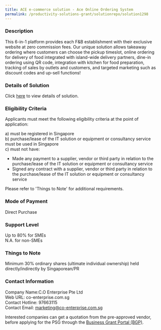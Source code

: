 ```yaml
---
title: ACE e-commerce solution - Ace Online Ordering System
permalink: /productivity-solutions-grant/solutionrepo/solution1298
---
```


### Description

This 6-in-1 platform provides each F&B establishment with their exclusive website at zero commission fees. Our unique solution allows takeaway ordering where customers can choose the pickup timeslot, online ordering for delivery of food integrated with island-wide delivery partners, dine-in ordering using QR code, integration with kitchen for food preparation, tracking of sales by outlets and customers, and targeted marketing such as discount codes and up-sell functions!

### Details of Solution

Click <a href='https://www.gobusiness.gov.sg/images/psg/Desensitised_C_O_Enterprise_20200416_Annex_3.pdf' target='_blank' rel='noopener'>here</a> to view details of solution.

### Eligibility Criteria

Applicants must meet the following eligibility criteria at the point of application:

a) must be registered in Singapore <br>
b) purchase/lease of the IT solution or equipment or consultancy service must be used in Singapore <br>
c) must not have:
- Made any payment to a supplier, vendor or third party in relation to the purchase/lease of the IT solution or equipment or consultancy service
- Signed any contract with a supplier, vendor or third party in relation to the purchase/lease of the IT solution or equipment or consultancy service

Please refer to 'Things to Note' for additional requirements.

### Mode of Payment
Direct Purchase

### Support Level
Up to 80% for SMEs <br>
N.A. for non-SMEs

### Things to Note
Minimum 30% ordinary shares (ultimate individual ownership) held directly/indirectly by Singaporean/PR

### Contact Information
Company Name:C.O Enterprise Pte Ltd <br>Web URL: co-enterprise.com.sg <br>Contact Hotline: 97663115 <br>Contact Email: marketing@co-enterprise.com.sg <br>

Interested companies can get a quotation from the pre-approved vendor, before applying for the PSG through the <a target='_blank' rel='noopener' href='https://www.businessgrants.gov.sg/'>Business Grant Portal (BGP)</a>.
